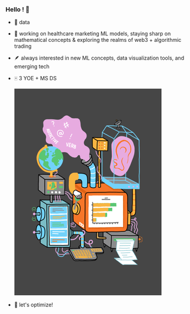 ### Hello ! 🌱

- 💭 data
- 👣 working on healthcare marketing ML models, staying sharp on mathematical concepts & exploring the realms of web3 + algorithmic trading
- 🪶 always interested in new ML concepts, data visualization tools, and emerging tech
- 🀄 3 YOE + MS DS
  

    ![braxtonb46](https://github.com/braxtonb46/braxtonb46/blob/d5348a14fea28ccea9a29fc7b7d32fadbfc139b2/cloudgif.gif)
  

  
- 🎲 let's optimize! 


<!--
**braxtonb46/braxtonb46** is a ✨ _special_ ✨ repository because its `README.md` (this file) appears on your GitHub profile.

Here are some ideas to get you started:

- 🔭 I’m currently working on ...
- 🌱 I’m currently learning ...
- 👯 I’m looking to collaborate on ...
- 🤔 I’m looking for help with ...
- 💬 Ask me about ...
- 📫 How to reach me: ...
- 😄 Pronouns: ...
- ⚡ Fun fact: ...
-->
